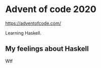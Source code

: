 # Advent of code 2020

https://adventofcode.com/

Learning Haskell.

## My feelings about Haskell

Wtf